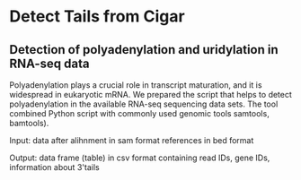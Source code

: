 # Detect Tails from Cigar


## Detection of polyadenylation and uridylation in RNA-seq data

Polyadenylation plays a crucial role in transcript maturation, and it is widespread in eukaryotic mRNA. We prepared the script that helps to detect polyadenylation in the available RNA-seq sequencing data sets. The tool combined Python script with commonly used genomic tools samtools, bamtools). 

Input:
  data after alihnment in sam format
  references in bed format
 
Output:
  data frame (table) in csv format containing read IDs, gene IDs, information about 3'tails 
